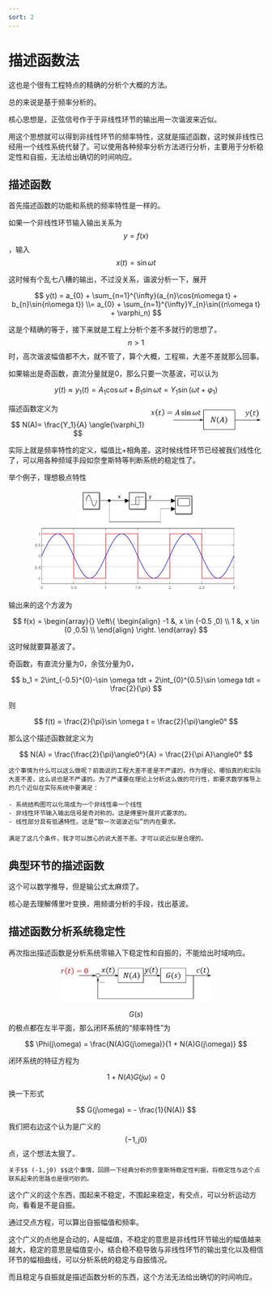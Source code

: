 ```yaml
---
sort: 2
---
```

# 描述函数法

这也是个很有工程特点的精确的分析个大概的方法。

总的来说是基于频率分析的。

核心思想是，正弦信号作于于非线性环节的输出用一次谐波来近似。

用这个思想就可以得到非线性环节的频率特性，这就是描述函数，这时候非线性已经用一个线性系统代替了。可以使用各种频率分析方法进行分析，主要用于分析稳定性和自振，无法给出确切的时间响应。


## 描述函数

首先描述函数的功能和系统的频率特性是一样的。

如果一个非线性环节输入输出关系为$$ y = f(x) $$，输入$$ x(t)=\sin{\omega t} $$

这时候有个乱七八糟的输出，不过没关系，谐波分析一下，展开

$$ 
y(t) = a_{0} + \sum_{n=1}^{\infty}(a_{n}\cos{n\omega t} + b_{n}\sin{n\omega t})
\\= a_{0} + \sum_{n=1}^{\infty}Y_{n}\sin({n\omega t} + \varphi_n)
$$

这是个精确的等于，接下来就是工程上分析个差不多就行的思想了。$$n>1$$时，高次谐波幅值都不大，就不管了，算个大概，工程嘛，大差不差就那么回事。

如果输出是奇函数，直流分量就是0，那么只要一次基波，可以认为

$$ y(t) \approx y_1(t) = A_{1}\cos{\omega t} + B_{1}\sin{\omega t} = Y_{1}\sin({\omega t} + \varphi_1) $$

<img src="./images/描述函数.jpg" width=230px align="right">

描述函数定义为

$$ N(A)= \frac{Y_1}{A} \angle{\varphi_1} $$

实际上就是频率特性的定义，幅值比+相角差。这时候线性环节已经被我们线性化了，可以用各种频域手段如奈奎斯特等判断系统的稳定性了。


举个例子，理想极点特性

<center>
    <img src="./images/理想继电特性.jpg" width=230px >
</center>

<center>
    <img src="./images/理想继电特性输出.jpg" width = 400px >
</center>

输出来的这个方波为

$$ f(x) = \begin{array}{}
    \left\{
        \begin{align}
            -1 &, x \in (-0.5 ,0) \\
            1  &, x \in (0 ,0.5) \\
        \end{align}
    \right.
\end{array}
 $$

 这时候就要算基波了。

 奇函数，有直流分量为0，余弦分量为0，

 $$ b_1 = 2\int_{-0.5}^{0}-\sin \omega tdt + 2\int_{0}^{0.5}\sin \omega tdt = \frac{2}{\pi} $$

则

$$ f(t) = \frac{2}{\pi}\sin \omega t = \frac{2}{\pi}\angle0° $$

那么这个描述函数就定义为

$$ N(A) = \frac{\frac{2}{\pi}\angle0°}{A} = \frac{2}{\pi A}\angle0° $$



```tip
这个事情为什么可以这么做呢？前面说的工程大差不差是不严谨的，作为理论，哪怕真的和实际大差不差，这么说也是不严谨的。为了严谨要在理论上分析这么做的可行性，即要求数学推导上的几个近似在实际系统中要满足：

- 系统结构图可以化简成为一个非线性串一个线性
- 非线性环节输入输出信号是奇对称的。这是傅里叶展开式要求的。
- 线性部分具有低通特性。这是“取一次谐波近似”的内在要求。

满足了这几个条件，我才可以放心的说大差不差。才可以说近似是合理的。

```

## 典型环节的描述函数


这个可以数学推导，但是输公式太麻烦了。

核心是去理解傅里叶变换，用频谱分析的手段，找出基波。


## 描述函数分析系统稳定性

再次指出描述函数是分析系统零输入下稳定性和自振的，不能给出时域响应。

<center>
    <img src="./images/典型非线性系统.jpg" width=300px>
</center>

$$ G(s) $$的极点都在左半平面，那么闭环系统的“频率特性”为

$$ \Phi(j\omega) = \frac{N(A)G(j\omega)}{1 + N(A)G(j\omega)} $$

闭环系统的特征方程为

$$ 1 + N(A)G(j\omega) = 0 $$

换一下形式

$$ G(j\omega) = - \frac{1}{N(A)} $$

我们把右边这个认为是广义的$$(-1,j0)$$点，这个想法太狠了。

```tip
关于$$ (-1,j0) $$这个事情，回顾一下经典分析的奈奎斯特稳定性判据，将稳定性与这个点联系起来的思路也是很巧妙的。
```


这个广义的这个东西，围起来不稳定，不围起来稳定，有交点，可以分析运动方向，看看是不是自振。

通过交点方程，可以算出自振幅值和频率。

这个广义的点他是会动的，A是幅值，不稳定的意思是非线性环节输出的幅值越来越大，稳定的意思是幅值变小，结合稳不稳导致与非线性环节的输出变化以及相信环节的幅相曲线，可以分析系统的稳定与自振情况。

而且稳定与自振就是描述函数分析的东西，这个方法无法给出确切的时间响应。

